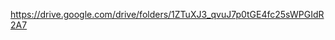 <!-- porject documentation link  -->
https://drive.google.com/drive/folders/1ZTuXJ3_qvuJ7p0tGE4fc25sWPGIdR2A7